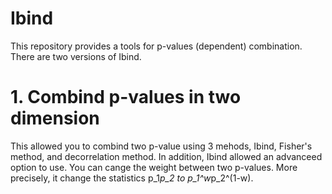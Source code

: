 # Ibind
This repository provides a tools for p-values (dependent) combination.
There are two versions of Ibind. 

# 1. Combind p-values in two dimension 
This allowed you to combind two p-value using 3 mehods, Ibind, Fisher's method, and decorrelation method.
In addition, Ibind allowed an advanceed option to use. You can cange the weight between two p-values. More precisely, it change the statistics p_1*p_2 to p_1^w*p_2^(1-w).
